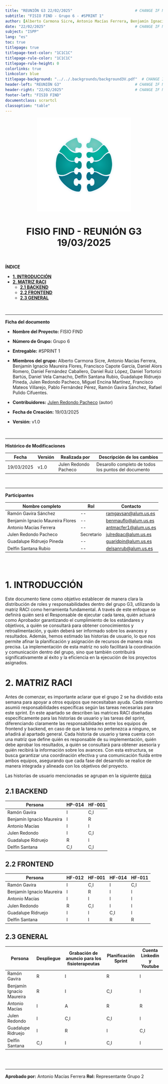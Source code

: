 ```yaml
---
title: "REUNIÓN G3 22/02/2025"                            # CHANGE IF NEEDED
subtitle: "FISIO FIND - Grupo 6 - #SPRINT 1"
author: [Alberto Carmona Sicre, Antonio Macías Ferrera, Benjamín Ignacio Maureira Flores, Francisco Capote García, Daniel Alors Romero, Daniel Fernández Caballero, Daniel Ruiz López, Daniel Tortorici Bartús, Daniel Vela Camacho, Delfín Santana Rubio, Guadalupe Ridruejo Pineda, Julen Redondo Pacheco, Miguel Encina Martínez, Francisco Mateos Villarejo, Pablo Fernández Pérez, Ramón Gavira Sánchez, Rafael Pulido Cifuentes]
date: "22/02/2025"                                        # CHANGE IF NEEDED
subject: "ISPP"
lang: "es"
toc: true
titlepage: true
titlepage-text-color: "1C1C1C"
titlepage-rule-color: "1C1C1C"
titlepage-rule-height: 0
colorlinks: true
linkcolor: blue
titlepage-background: "../../.backgrounds/background3V.pdf"  # CHANGE IF NEEDED
header-left: "REUNIÓN G3"                                 # CHANGE IF NEEDED
header-right: "22/02/2025"                                # CHANGE IF NEEDED
footer-left: "FISIO FIND"
documentclass: scrartcl
classoption: "table"  
---
```


<!-- COMMENT THIS WHEN EXPORTING TO PDF -->
<p align="center">
  <img src="../../.img/Logo_FisioFind_Verde_sin_fondo.PNG" alt="Logo FisioFind" width="300" />
</p>

<h1 align="center" style="font-size: 30px; font-weight: bold;">
  FISIO FIND  -  REUNIÓN G3 19/03/2025
</h1>

<br>


**ÍNDICE**
- [**1. INTRODUCCIÓN**](#1-introducción)
- [**2. MATRIZ RACI**](#2-matriz-raci)
  - [**2.1 BACKEND**](#21-backend)
  - [**2.2 FRONTEND**](#22-frontend)
  - [**2.3 GENERAL**](#23-general)

<!-- COMMENT WHEN EXPORTING TO PDF -->

<br>


---

**Ficha del documento**

- **Nombre del Proyecto:** FISIO FIND

- **Número de Grupo:** Grupo 6

- **Entregable:** #SPRINT 1

- **Miembros del grupo:** Alberto Carmona Sicre, Antonio Macías Ferrera, Benjamín Ignacio Maureira Flores, Francisco Capote García, Daniel Alors Romero, Daniel Fernández Caballero, Daniel Ruiz López, Daniel Tortorici Bartús, Daniel Vela Camacho, Delfín Santana Rubio, Guadalupe Ridruejo Pineda, Julen Redondo Pacheco, Miguel Encina Martínez, Francisco Mateos Villarejo, Pablo Fernández Pérez, Ramón Gavira Sánchez, Rafael Pulido Cifuentes.

- **Contribuidores:** [Julen Redondo Pacheco](https://github.com/Julenrp) (autor)

- **Fecha de Creación:** 19/03/2025  

- **Versión:** v1.0

<br>


---

**Histórico de Modificaciones**

| Fecha      | Versión | Realizada por       | Descripción de los cambios                           |
| ---------- | ------- | ------------------- | ---------------------------------------------------- |
| 19/03/2025 | v1.0    | Julen Redondo Pacheco | Desarollo completo de todos los puntos del documento |

<br>

---

**Participantes**

| Nombre completo            | Rol           | Contacto              |
| -------------------------- | ------------- | --------------------- |
| Ramón Gavira Sánchez | --            | ramgavsan@alum.us.es  |
| Benjamín Ignacio Maureira Flores    | --            | benmauflo@alum.us.es |
| Antonio Macías Ferrera    | --            | antmacfer1@alum.us.es |
| Julen Redondo Pacheco | Secretario    | julredpac@alum.us.es  |
| Guadalupe Ridruejo Pineda     | -- | guaridpin@alum.us.es  |
| Delfín Santana Rubio        | --    | delsanrub@alum.us.es  |

<br>

<!-- \newpage -->

<br>


# **1. INTRODUCCIÓN**

Este documento tiene como objetivo establecer de manera clara la distribución de roles y responsabilidades dentro del grupo G3, utilizando la matriz RACI como herramienta fundamental. A través de este enfoque se definirá quién será el Responsable de ejecutar cada tarea, quién actuará como Aprobador garantizando el cumplimiento de los estándares y objetivos, a quién se consultará para obtener conocimientos y retroalimentación, y quién deberá ser informado sobre los avances y resultados. Además, hemos estimado las historias de usuario, lo que nos permite afinar la planificación y asignación de recursos de manera más precisa. La implementación de esta matriz no solo facilitará la coordinación y comunicación dentro del grupo, sino que también contribuirá significativamente al éxito y la eficiencia en la ejecución de los proyectos asignados.

# **2. MATRIZ RACI**

Antes de comenzar, es importante aclarar que el grupo 2 se ha dividido esta semana para apoyar a otros equipos que necesitaban ayuda. Cada miembro asumió responsabilidades específicas según las tareas necesarias para este sprint.
En este apartado se describen las matrices RACI diseñadas específicamente para las historias de usuario y las tareas del sprint, diferenciando claramente las responsabilidades entre los equipos de frontend y backend, en caso de que la tarea no pertenezca a ninguno, se añadirá al apartado general. Cada historia de usuario y tarea cuenta con una matriz que define quién es responsable de su implementación, quién debe aprobar los resultados, a quién se consultará para obtener asesoría y quién recibirá la información sobre los avances. Con esta estructura, se busca garantizar una coordinación efectiva y una comunicación fluida entre ambos equipos, asegurando que cada fase del desarrollo se realice de manera integrada y alineada con los objetivos del proyecto.

Las historias de usuario mencionadas se agrupan en la siguiente [épica](https://github.com/Proyecto-ISPP/FISIOFIND/issues/85)

## **2.1 BACKEND**

| Persona          | HP-014 | HF-001 | 
| ---------------- | ------ | ------ |
| Ramón Gavira  | I | C,I |
| Benjamín Ignacio Maureira | I | R|
| Antonio Macías | I | I |
| Julen Redondo | I  | C,I |
| Guadalupe Ridruejo      | R | I|
| Delfín Santana     | C,I| C,I|

## **2.2 FRONTEND**

| Persona          | HF-012 | HF-001| HF-014| HF-011|
| ---------------- | ------ | ------| ------| ------|
| Ramón Gavira  | I | C,I| I| C,I|
| Benjamín Ignacio Maureira | I | R| I| I|
| Antonio Macías | I | I| I| I|
| Julen Redondo | R | C,I| I| I|
| Guadalupe Ridruejo      | I | I| C,I| I|
| Delfín Santana     | I | I| R | R|

## **2.3 GENERAL**

| Persona                         | Despliegue | Grabación de anuncio para los fisioterapeutas | Planificación Sprint | Cuenta Linkedin y Youtube |
|---------------------------------|------------|-----------------------------------------------|----------------------|--------------------------|
| Ramón Gavira                   | R          | I                                           | R                    | I                        |
| Benjamín Ignacio Maureira       | R          | I                                           | C,I                  | I                        |
| Antonio Macías                  | I          | A                                           | R                    | R                        |
| Julen Redondo                   | I          | C,I                                         | C,I                  | I                        |
| Guadalupe Ridruejo              | I          | R                                           | I                    | C,I                      |
| Delfín Santana                  | C,I        | I                                           | C,I                  | I                        |


<br>

<br>


---

**Aprobado por:** Antonio Macías Ferrera 
**Rol:** Representante Grupo 2
